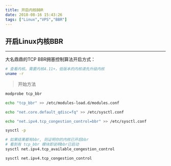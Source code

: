 ```yaml
---
title: 开启内核BBR
date: 2018-08-16 15:43:26
tags: ["Linux","VPS","BBR"]
---
```

## 开启Linux内核BBR
---
大名鼎鼎的TCP BBR拥塞控制算法开启方式：
``` bash
# 查看内核。需要内核4.11+，低版本的内核请先升级内核
uname -r
```
> 开始方法
```bash
modprobe tcp_bbr

echo "tcp_bbr" >> /etc/modules-load.d/modules.conf

echo "net.core.default_qdisc=fq" >> /etc/sysctl.conf

echo "net.ipv4.tcp_congestion_control=bbr" >> /etc/sysctl.conf

sysctl -p

# 如果结果都有bbr, 则证明你的内核已开启bbr
# 看到有 tcp_bbr 模块即说明bbr已启动
sysctl net.ipv4.tcp_available_congestion_control

sysctl net.ipv4.tcp_congestion_control
```